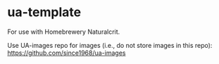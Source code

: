 # ua-template

For use with Homebrewery Naturalcrit. 

Use UA-images repo for images (i.e., do not store images in this repo): https://github.com/since1968/ua-images